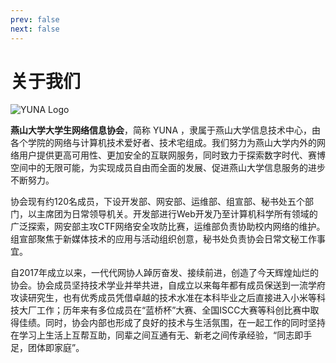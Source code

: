 ```yaml
---
prev: false
next: false
---
```


# 关于我们

<img src="/logo.svg" alt="YUNA Logo"/>

**燕山大学大学生网络信息协会**，简称 YUNA ，隶属于燕山大学信息技术中心，由各个学院的网络与计算机技术爱好者、技术宅组成。我们努力为燕山大学内外的网络用户提供更高可用性、更加安全的互联网服务，同时致力于探索数字时代、赛博空间中的无限可能，为实现成员自由而全面的发展、促进燕山大学信息服务的进步不断努力。

协会现有约120名成员，下设开发部、网安部、运维部、组宣部、秘书处五个部门，以主席团为日常领导机关。开发部进行Web开发乃至计算机科学所有领域的广泛探索，网安部主攻CTF网络安全攻防比赛，运维部负责协助校内网络的维护。组宣部聚焦于新媒体技术的应用与活动组织创意，秘书处负责协会日常文秘工作事宜。

自2017年成立以来，一代代网协人踔厉奋发、接续前进，创造了今天辉煌灿烂的协会。协会成员坚持技术学业并举共进，自成立以来每年都有成员保送到一流学府攻读研究生，也有优秀成员凭借卓越的技术水准在本科毕业之后直接进入小米等科技大厂工作；历年来有多位成员在“蓝桥杯”大赛、全国ISCC大赛等科创比赛中取得佳绩。同时，协会内部也形成了良好的技术与生活氛围，在一起工作的同时坚持在学习上生活上互帮互助，同辈之间互通有无、新老之间传承经验，“同志即手足，团体即家庭”。

